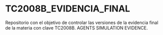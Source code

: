 # TC2008B_EVIDENCIA_FINAL
Repositorio con el objetivo de controlar las versiones de la evidencia final de la materia con clave TC2008B. AGENTS SIMULATION EVIDENCE.
